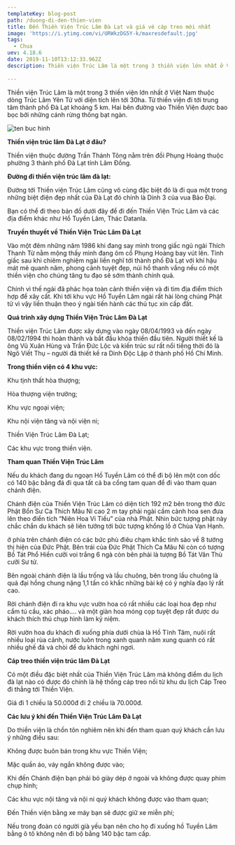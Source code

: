 ```yaml
---
templateKey: blog-post
path: /duong-di-den-thien-vien
title: Đến Thiền Viện Trúc Lâm Đà Lạt và giá vé cáp treo mới nhất
image: 'https://i.ytimg.com/vi/URWkzDG5Y-k/maxresdefault.jpg' 
tags:
  - Chua
uev: 4.18.6
date: 2019-11-10T13:12:33.962Z
description: Thiền viện Trúc Lâm là một trong 3 thiền viện lớn nhất ở Việt Nam thuộc dòng Trúc Lâm Yên Tử với diện tích lên tới 30ha. Từ thiền viện đi tới trung tâm thành phố Đà Lạt khoảng 5 km.
 
---
```


Thiền viện Trúc Lâm là một trong 3 thiền viện lớn nhất ở Việt Nam thuộc dòng Trúc Lâm Yên Tử với diện tích lên tới 30ha. Từ thiền viện đi tới trung tâm thành phố Đà Lạt khoảng 5 km. Hai bên đường vào Thiền Viện được bao bọc bởi những cánh rừng thông bạt ngàn.

![ten buc hinh](http://camnangdulich4mua.com/upload/images/da-lat/gia-ve-cap-treo-doi-robin-da-lat.jpg "ten buc hinh")


**Thiền viện trúc lâm Đà Lạt ở đâu?**

Thiền viện thuộc đường Trần Thánh Tông nằm trên đồi Phụng Hoàng thuộc phường 3 thành phố Đà Lạt tỉnh Lâm Đồng.



**Đường đi thiền viện trúc lâm đà lạt:**

Đường tới Thiền viện Trúc Lâm cũng vô cùng đặc biệt đó là đi qua một trong những biệt điện đẹp nhất của Đà Lạt đó chính là Dinh 3 của vua Bảo Đại.

Bạn có thể đi theo bản đồ dưới đây để đi đến Thiền Viện Trúc Lâm và các địa điểm khác như Hồ Tuyền Lâm, Thác Datanla.


**Truyền thuyết về Thiền Viện Trúc Lâm Đà Lạt**

Vào một đêm những năm 1986 khi đang say mình trong giấc ngủ ngài Thích Thanh Từ nằm mộng thấy mình đang ôm cổ Phụng Hoàng bay vút lên. Tỉnh giấc sau khi chiêm nghiệm ngài liền nghĩ tới thành phố Đà Lạt với khí hậu mát mẻ quanh năm, phong cảnh tuyệt đẹp, núi hồ thanh vắng nếu có một thiền viện cho chúng tăng tu đạo sẽ sớm thành chính quả.

Chính vì thế ngài đã phác họa toàn cảnh thiền viện và đi tìm địa điểm thích hợp để xây cất. Khi tới khu vực Hồ Tuyền Lâm ngài rất hài lòng chúng Phật tử vì vậy liền thuận theo ý ngài tiến hành các thủ tục xin cấp đất.


**Quá trình xây dựng Thiền Viện Trúc Lâm Đà Lạt**

Thiền viện Trúc Lâm được xây dựng vào ngày 08/04/1993 và đến ngày 08/02/1994 thì hoàn thành và bắt đầu khóa thiền đầu tiên. Người thiết kế là ông Vũ Xuân Hùng và Trần Đức Lộc và kiến trúc sư rất nổi tiếng thời đó là Ngô Viết Thụ – người đã thiết kế ra Dinh Độc Lập ở thành phố Hồ Chí Minh.

**Trong thiền viện có 4 khu vực:**

Khu tịnh thất hòa thượng;

Hòa thượng viện trưởng;

Khu vực ngoại viện;

Khu nội viện tăng và nội viện ni;

Thiền Viện Trúc Lâm Đà Lạt;

Các khu vực trong thiền viện.

**Tham quan Thiền Viện Trúc Lâm**

Nếu du khách đang du ngoạn Hồ Tuyền Lâm có thể đi bộ lên một con dốc có 140 bậc bằng đá đi qua tất cả ba cổng tam quan để đi vào tham quan chánh điện.

Chánh điện của Thiền Viện Trúc Lâm có diện tích 192 m2 bên trong thờ đức Phật Bổn Sư Ca Thích Mâu Ni cao 2 m tay phải ngài cầm cành hoa sen đưa lên theo điển tích “Niên Hoa Vi Tiếu” của nhà Phật. Nhìn bức tượng phật này chắc chắn du khách sẽ liên tưởng tới bức tượng khổng lồ ở Chùa Vạn Hạnh.

ở phía trên chánh điện có các bức phù điêu chạm khắc tinh sảo về 8 tướng thị hiện của Đức Phật. Bên trái của Đức Phật Thích Ca Mâu Ni còn có tượng Bồ Tát Phổ Hiền cưỡi voi trắng 6 ngà còn bên phải là tượng Bồ Tát Văn Thù cưỡi Sư tử.

Bên ngoài chánh điện là lầu trống và lầu chuông, bên trong lầu chuông là quả đại hồng chung nặng 1,1 tấn có khắc những bài kệ có ý nghĩa đạo lý rất cao.

Rời chánh điện đi ra khu vực vườn hoa có rất nhiều các loại hoa đẹp như cẩm tú cầu, xác pháo…. và một giàn hoa móng cọp tuyệt đẹp rất được du khách thích thú chụp hình làm kỷ niệm.

Rời vườn hoa du khách đi xuống phía dưới chùa là Hồ Tĩnh Tâm, nuôi rất nhiều loại rùa cảnh, nước luôn trong xanh quanh năm xung quanh có rất nhiều ghế đá và chòi để du khách nghỉ ngơi.


**Cáp treo thiền viện trúc lâm Đà Lạt**

Có một điều đặc biệt nhất của Thiền Viện Trúc Lâm mà không điểm du lịch đà lạt nào có được đó chính là hệ thống cáp treo nối từ khu du lịch Cáp Treo đi thẳng tới Thiền Viện.

Giá đi 1 chiều là 50.000đ đi 2 chiều là 70.000đ.


**Các lưu ý khi đến Thiền Viện Trúc Lâm Đà Lạt**

Do thiền viện là chốn tôn nghiêm nên khi đến tham quan quý khách cần lưu ý những điều sau:

Không được buôn bán trong khu vực Thiền Viện;

Mặc quần áo, váy ngắn không được vào;

Khi đến Chánh điện bạn phải bỏ giày dép ở ngoài và không được quay phim chụp hình;

Các khu vực nội tăng và nội ni quý khách không được vào tham quan;

Đến Thiền viện bằng xe máy bạn sẽ được giữ xe miễn phí;

Nếu trong đoàn có người già yếu bạn nên cho họ đi xuống hồ Tuyền Lâm bằng ô tô không nên đi bộ bằng 140 bậc tam cấp.